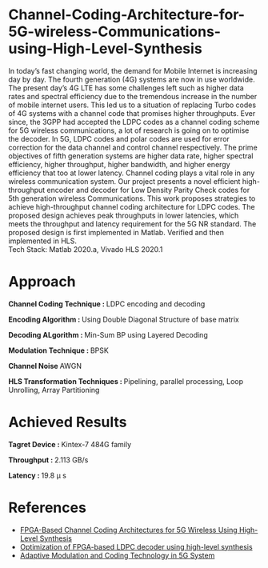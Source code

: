 # Channel-Coding-Architecture-for-5G-wireless-Communications-using-High-Level-Synthesis

In today’s fast changing world, the demand for Mobile Internet is increasing day by day. The fourth generation (4G) systems are now in use worldwide. The present day’s 4G LTE has some challenges left such as higher data rates and spectral efficiency due to the tremendous increase in the number of mobile internet users. This led us to a situation of replacing Turbo codes of 4G systems with a channel code that promises higher throughputs. Ever since, the 3GPP had accepted the LDPC codes as a channel coding scheme for 5G wireless communications, a lot of research is going on to optimise the decoder. In 5G, LDPC codes and polar codes are used for error correction for the data channel and control channel respectively. The prime objectives of fifth generation systems are higher data rate, higher spectral efficiency, higher throughput, higher bandwidth, and higher energy efficiency that too at lower latency. Channel coding plays a vital role in any wireless communication system. Our project presents a novel efficient high-throughput encoder and decoder for Low Density Parity Check codes for 5th generation wireless Communications. This work proposes strategies to achieve high-throughput channel coding architecture
for LDPC codes. The proposed design achieves peak throughputs in lower latencies, which meets the throughput and latency requirement for the 5G NR standard. The proposed design is first implemented in Matlab. Verified and then implemented in HLS. 
<br>
Tech Stack: Matlab 2020.a, Vivado HLS 2020.1 
<br>
<h1>Approach</h1>
<p> <b> Channel Coding Technique : </b> LDPC encoding and decoding </p>
<p> <b> Encoding Algorithm : </b> Using Double Diagonal Structure of base matrix </p>
<p> <b> Decoding ALgorithm : </b> Min-Sum BP using Layered Decoding </p>
<p> <b> Modulation Technique : </b> BPSK</p>
<p> <b> Channel Noise </b> AWGN </p>
<p> <b> HLS Transformation Techniques : </b> Pipelining, parallel processing, Loop Unrolling, Array Partitioning </p>

<h1>Achieved Results </h1>
<p> <b> Tagret Device : </b> Kintex-7 484G family </p>
<p> <b> Throughput : </b> 2.113 GB/s</p>
<p> <b> Latency : </b> 19.8 &micro s </p>

<h1>References</h1>
<ul>
<li> <a href="https://www.hindawi.com/journals/ijrc/2017/3689308/">FPGA-Based Channel Coding Architectures for 5G Wireless Using High-Level Synthesis</a> </li>
<li> <a href="https://dl.acm.org/doi/10.1145/3290420.3290441">Optimization of FPGA-based LDPC decoder using high-level synthesis</a> </li>
<li> <a href="https://ieeexplore.ieee.org/abstract/document/9148457">Adaptive Modulation and Coding Technology in 5G System</a> </li>
</ul>
